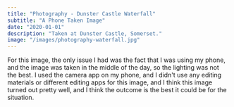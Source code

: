 ```yaml
---
title: "Photography - Dunster Castle Waterfall"
subtitle: "A Phone Taken Image"
date: "2020-01-01"
description: "Taken at Dunster Castle, Somerset."
image: "/images/photography-waterfall.jpg"
---
```


For this image, the only issue I had was the fact that I was using my phone, and the image was taken in the middle of the day, so the lighting was not the best. I used the camera app on my phone, and I didn't use any editing materials or different editing apps for this image, and I think this image turned out pretty well, and I think the outcome is the best it could be for the situation.